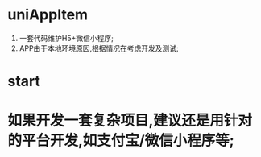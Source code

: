 # uniAppItem
1. 一套代码维护H5+微信小程序;
2. APP由于本地环境原因,根据情况在考虑开发及测试;

# start
# 如果开发一套复杂项目,建议还是用针对的平台开发,如支付宝/微信小程序等;
